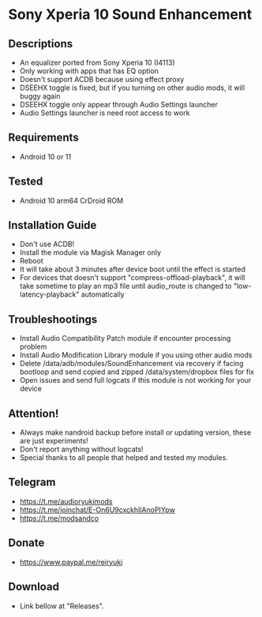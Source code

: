 # Sony Xperia 10 Sound Enhancement

## Descriptions
- An equalizer ported from Sony Xperia 10 (I4113)
- Only working with apps that has EQ option
- Doesn't support ACDB because using effect proxy
- DSEEHX toggle is fixed, but if you turning on other audio mods, it will buggy again
- DSEEHX toggle only appear through Audio Settings launcher
- Audio Settings launcher is need root access to work

## Requirements
- Android 10 or 11

## Tested
- Android 10 arm64 CrDroid ROM

## Installation Guide
- Don't use ACDB!
- Install the module via Magisk Manager only
- Reboot
- It will take about 3 minutes after device boot until the effect is started
- For devices that doesn't support "compress-offload-playback", it will take sometime to play an mp3 file until audio_route is changed to "low-latency-playback" automatically

## Troubleshootings
- Install Audio Compatibility Patch module if encounter processing problem
- Install Audio Modification Library module if you using other audio mods
- Delete /data/adb/modules/SoundEnhancement via recovery if facing bootloop and send copied and zipped /data/system/dropbox files for fix
- Open issues and send full logcats if this module is not working for your device

## Attention!
- Always make nandroid backup before install or updating version, these are just experiments!
- Don't report anything without logcats!
- Special thanks to all people that helped and tested my modules.

## Telegram
- https://t.me/audioryukimods
- https://t.me/joinchat/E-On6U9cxckhIlAnoPIYpw
- https://t.me/modsandco

## Donate
- https://www.paypal.me/reiryuki

## Download
- Link bellow at "Releases".
